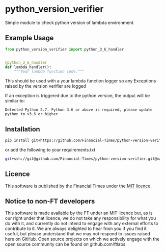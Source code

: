 # python_version_verifier

Simple module to check python version of lambda environment.

## Example Usage

```python
from python_version_verifier import python_3_6_handler


@python_3_6_handler
def lambda_handler():
    """Your lambda function code."""
```

This should be used with a your lambda function logger so any
Exceptions raised by the version verifier are logged

If an exception is triggered due to the python version, the output will be similar to:

```echo
Detected Python 2.7. Python 3.6 or above is required, please update python to v3.6 or higher
```

## Installation

```bash
pip install git+https://github.com/Financial-Times/python-version-verifier.git@master#egg=python_version_verifier
```

or add the following to your requirements.txt

```bash
git+ssh://git@github.com/Financial-Times/python-version-verifier.git@master#egg=python_version_verifier
```

## Licence

This software is published by the Financial Times under the [MIT licence](http://opensource.org/licenses/MIT).

## Notice to non-FT developers

This software is made available by the FT under an MIT licence but, as is our right under that licence, we do not take any responsibility for what you do with it, and currently do not intend to engage with any external efforts to contribute to it. We are always delighted to hear from you if you find it useful, but please understand that we may not respond to issues raised here on GitHub. Open source projects on which we actively engage with the open source community can be found on github.com/ftlabs.
